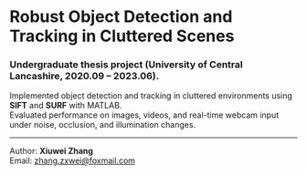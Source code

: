 # Robust Object Detection and Tracking in Cluttered Scenes
### **Undergraduate thesis project (University of Central Lancashire, 2020.09 – 2023.06).**

Implemented object detection and tracking in cluttered environments using **SIFT** and **SURF** with MATLAB.  
Evaluated performance on images, videos, and real-time webcam input under noise, occlusion, and illumination changes.  

---
Author: **Xiuwei Zhang**  
Email: zhang.zxwei@foxmail.com
